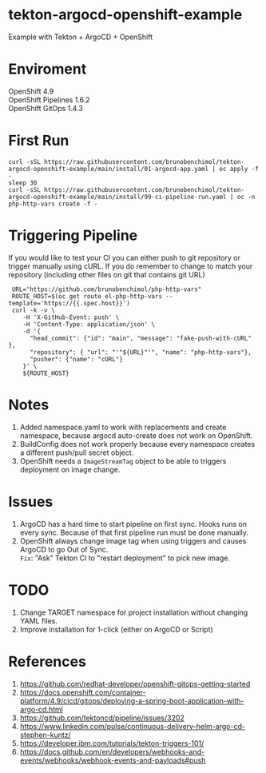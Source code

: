 # tekton-argocd-openshift-example
Example with Tekton + ArgoCD + OpenShift

# Enviroment

OpenShift 4.9   
OpenShift Pipelines 1.6.2   
OpenShift GitOps 1.4.3   

# First Run

~~~
curl -sSL https://raw.githubusercontent.com/brunobenchimol/tekton-argocd-openshift-example/main/install/01-argocd-app.yaml | oc apply -f -
sleep 30
curl -sSL https://raw.githubusercontent.com/brunobenchimol/tekton-argocd-openshift-example/main/install/99-ci-pipeline-run.yaml | oc -n php-http-vars create -f -
~~~

# Triggering Pipeline

If you would like to test your CI you can either push to git repository or trigger manually using cURL. If you do remember to change to match your repository (including other files on git that contains git URL)  
~~~
 URL="https://github.com/brunobenchimol/php-http-vars" 
 ROUTE_HOST=$(oc get route el-php-http-vars --template='https://{{.spec.host}}')
 curl -k -v \
    -H 'X-GitHub-Event: push' \
    -H 'Content-Type: application/json' \
    -d '{
      "head_commit": {"id": "main", "message": "fake-push-with-cURL" },
      "repository": { "url": "'"${URL}"'", "name": "php-http-vars"},
      "pusher": {"name": "cURL"}
    }' \
    ${ROUTE_HOST}
~~~

# Notes

1. Added namespace.yaml to work with replacements and create namespace, because argocd auto-create does not work on OpenShift.  
2. BuildConfig does not work properly because every namespace creates a different push/pull secret object.  
3. OpenShift needs a `ImageStreamTag` object to be able to triggers deployment on image change.  

# Issues

1. ArgoCD has a hard time to start pipeline on first sync. Hooks runs on every sync. Because of that first pipeline run must be done manually.  
2. OpenShift always change image tag when using triggers and causes ArgoCD to go Out of Sync.   
`Fix`: "Ask" Tekton CI to "restart deployment" to pick new image.  

# TODO

1. Change TARGET namespace for project installation without changing YAML files.   
2. Improve installation for 1-click (either on ArgoCD or Script)   

# References

1. https://github.com/redhat-developer/openshift-gitops-getting-started
2. https://docs.openshift.com/container-platform/4.9/cicd/gitops/deploying-a-spring-boot-application-with-argo-cd.html
3. https://github.com/tektoncd/pipeline/issues/3202  
4. https://www.linkedin.com/pulse/continuous-delivery-helm-argo-cd-stephen-kuntz/
5. https://developer.ibm.com/tutorials/tekton-triggers-101/
6. https://docs.github.com/en/developers/webhooks-and-events/webhooks/webhook-events-and-payloads#push 
